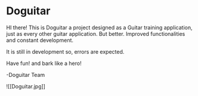 # Doguitar
HI there! This is Doguitar a project designed as a Guitar training application, just as every other guitar application. But better. Improved functionalities and constant development.

It is still in development so, errors are expected.

Have fun! and bark like a hero!

-Doguitar Team

![[Doguitar.jpg]]
